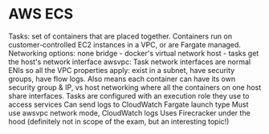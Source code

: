 # AWS ECS

Tasks: set of containers that are placed together.
Containers run on customer-controlled EC2 instances in a VPC, or are Fargate managed.
Networking options:
none
bridge - docker's virtual network
host - tasks get the host's network interface
awsvpc: Task network interfaces are normal ENIs so all the VPC properties apply: exist in a subnet, have security groups, have flow logs. Also means each container can have its own security group & IP, vs host networking where all the containers on one host share interfaces.
Tasks are configured with an execution role they use to access services
Can send logs to CloudWatch
Fargate launch type
Must use awsvpc network mode, CloudWatch logs
Uses Firecracker under the hood (definitely not in scope of the exam, but an interesting topic!)
